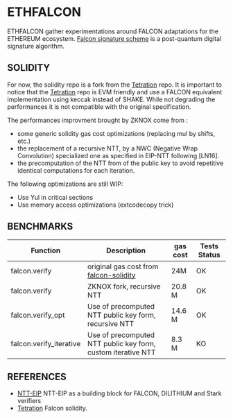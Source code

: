 # ETHFALCON

ETHFALCON gather experimentations around FALCON adaptations for the ETHEREUM ecosystem. [Falcon signature scheme](https://falcon-sign.info/) is a post-quantum digital signature algorithm. 


## SOLIDITY 

For now, the solidity repo is a fork from the 
[Tetration](https://github.com/Tetration-Lab/falcon-solidity/blob/main/src/Falcon.sol) repo.
It is important to notice that the 
[Tetration](https://github.com/Tetration-Lab/falcon-solidity/blob/main/src/Falcon.sol) repo is EVM friendly and use a FALCON equivalent implementation using keccak instead of SHAKE.
While not degrading the performances it is not compatible with the original specification.

The performances improvment brought by ZKNOX come from :
- some generic solidity gas cost optimizations (replacing mul by shifts, etc.)
- the replacement of a recursive NTT, by a NWC (Negative Wrap Convolution) specialized one as specified in EIP-NTT following [LN16].
- the precomputation of the NTT from of the public key to avoid repetitive identical computations for each iteration.

The following optimizations are still WIP:
- Use Yul in critical sections
- Use memory access optimizations (extcodecopy trick)

## BENCHMARKS

| Function                   | Description               | gas cost | Tests Status |
|------------------------|---------------------|---------------------|---------------------|
| falcon.verify       | original gas cost from [falcon-solidity](https://github.com/Tetration-Lab/falcon-solidity/blob/main/src/Falcon.sol)         | 24M | OK|
| falcon.verify      | ZKNOX fork, recursive NTT | 20.8 M| OK|
| falcon.verify_opt         | Use of precomputed NTT public key form, recursive NTT | 14.6 M| OK|
| falcon.verify_iterative         | Use of precomputed NTT public key form, custom iterative NTT | 8.3 M| KO|



## REFERENCES

- [NTT-EIP]() NTT-EIP as a building block for FALCON, DILITHIUM and Stark verifiers 
- [Tetration](https://github.com/Tetration-Lab/falcon-solidity/blob/main/src/Falcon.sol) Falcon solidity.
